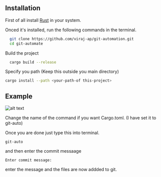 
## Installation

First of all install [Rust](https://www.rust-lang.org/tools/install) in your system.

Onced it's installed, run the following commands in the terminal.

```bash
  git clone https://github.com/viraj-ap/git-automation.git
  cd git-automate
```
Build the project

```bash
  cargo build --release
```
Specify you path (Keep this outside you main directory)
```bash
cargo install --path <your-path-of this-project>
```




    
## Example

![alt text](https://drive.google.com/file/d/1Y5eOYu9T5OTCsfTSjnQHB2PIRbfgUtAt/view?usp=sharing)

Change the name of the command if you want Cargo.toml.
(I have set it to git-auto)

Once you are done just type this into terminal.
```
git-auto
```
and then enter the commit messaage

```
Enter commit message:
```
enter the message and the files are now addded to git.




